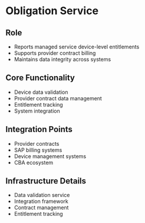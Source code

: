 # Obligation Service

## Role
- Reports managed service device-level entitlements
- Supports provider contract billing
- Maintains data integrity across systems

## Core Functionality
- Device data validation
- Provider contract data management
- Entitlement tracking
- System integration

## Integration Points
- Provider contracts
- SAP billing systems
- Device management systems
- CBA ecosystem

## Infrastructure Details
- Data validation service
- Integration framework
- Contract management
- Entitlement tracking